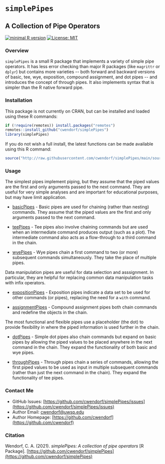 
# `simplePipes` 

## A Collection of Pipe Operators

[![minimal R version](https://img.shields.io/badge/R%3E%3D-3.6.2-6666ff.svg)](https://cran.r-project.org/)
[![License: MIT](https://img.shields.io/badge/License-MIT-blue.svg)](https://opensource.org/licenses/MIT)

### Overview

`simplePipes` is a small R package that implements a variety of simple pipe operators. It has less error checking than major R packages (like `magrittr` or `dplyr`) but contains more varieties -- both forward and backward versions of basic, tee, wye, exposition, compound assignment, and dot pipes -- and introduces the concept of through pipes. It also implements syntax that is simpler than the R native forward pipe.

### Installation

This package is not currently on CRAN, but can be installed and loaded using these R commands:

``` r
if (!require(remotes)) install.packages("remotes")
remotes::install_github("cwendorf/simplePipes")
library(simplePipes)
```

If you do not wish a full install, the latest functions can be made available using this R command:

```r
source("http://raw.githubusercontent.com/cwendorf/simplePipes/main/source-simplePipes.R")
```

### Usage

The simplest pipes implement piping, but they assume that the piped values are the first and only arguments passed to the next command. They are useful for very simple analyses and are important for educational purposes, but may have limit application.

- [basicPipes](./docs/basicPipes.md) - Basic pipes are used for chaining (rather than nesting) commands. They assume that the piped values are the first and only arguments passed to the next command.

- [teePipes](./docs/teePipes.md) - Tee pipes also involve chaining commands but are used when an intermediate command produces output (such as a plot). The intermediate command also acts as a flow-through to a third command in the chain.

- [wyePipes](./docs/wyePipes.md) - Wye pipes chain a first command to two (or more) subsequent commands simultaneously. They take the place of multiple pipes.

Data manipulation pipes are useful for data selection and asssignment. In particular, they are helpful for replacing common data manipulation tasks with infix operators.

- [expositionPipes](./docs/expositionPipes.md) - Exposition pipes indicate a data set to be used for other commands (or pipes), replacing the need for a `with` command.

- [assignmentPipes](./docs/assignmentPipes.md) - Compound assignment pipes both chain commands and redefine the objects in the chain.

The most functional and flexible pipes use a placeholder (the dot) to provide flexibility in where the piped information is used further in the chain. 

- [dotPipes](./docs/dotPipes.md) - Simple dot pipes also chain commands but expand on basic pipes by allowing the piped values to be placed anywhere in the next command in the chain. They expand the functionality of both basic and wye pipes.

- [throughPipes](./docs/throughPipes.md) - Through pipes chain a series of commands, allowing the first piped values to be used as input in multiple subsequent commands (rather than just the next command in the chain). They expand the functionality of tee pipes.

### Contact Me

- GitHub Issues: [https://github.com/cwendorf/simplePipes/issues](https://github.com/cwendorf/simplePipes/issues) 
- Author Email: [cwendorf@uwsp.edu](mailto:cwendorf@uwsp.edu)
- Author Homepage: [https://github.com/cwendorf](https://github.com/cwendorf)
 
### Citation

Wendorf, C. A. (2021). *simplePipes: A collection of pipe operators* [R Package]. [https://github.com/cwendorf/simplePipes](https://github.com/cwendorf/simplePipes)
